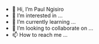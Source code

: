 - 👋 Hi, I’m Paul Ngisiro
- 👀 I’m interested in ...
- 🌱 I’m currently learning ...
- 💞️ I’m looking to collaborate on ...
- 📫 How to reach me ...

<!---
paulngisiro/paulngisiro is a ✨ special ✨ repository because its `README.md` (this file) appears on your GitHub profile.
You can click the Preview link to take a look at your changes.
--->

